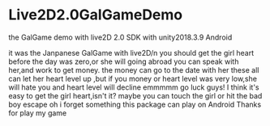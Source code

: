 # Live2D2.0GalGameDemo
the GalGame  demo with live2D 2.0 SDK with unity2018.3.9 Android

it was the Janpanese GalGame with live2D/n
you should get the girl heart before the day was zero,or she will going abroad
you can speak with her,and work to get money.
the money can go to the date with her
these all can let her heart level up ,but if you money or heart level was very low,she will hate you and heart level will decline
emmmmm go luck guys!
I think it's easy to get the girl heart,isn't it?
maybe you can touch the girl or hit the bad boy escape
oh i forget something this package can play on Android 
Thanks for play my game 

